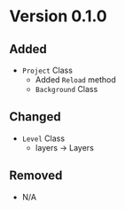 # Version 0.1.0

## Added

-   `Project` Class
    -   Added `Reload` method
    -   `Background` Class

## Changed

-   `Level` Class
    -   layers -> Layers

## Removed

-   N/A
